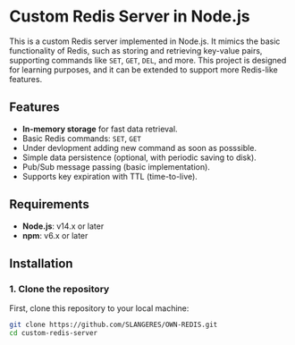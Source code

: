 # Custom Redis Server in Node.js

This is a custom Redis server implemented in Node.js. It mimics the basic functionality of Redis, such as storing and retrieving key-value pairs, supporting commands like `SET`, `GET`, `DEL`, and more. This project is designed for learning purposes, and it can be extended to support more Redis-like features.

## Features

- **In-memory storage** for fast data retrieval.
- Basic Redis commands: `SET`, `GET`
- Under devlopment adding new command as soon as posssible.
- Simple data persistence (optional, with periodic saving to disk).
- Pub/Sub message passing (basic implementation).
- Supports key expiration with TTL (time-to-live).

## Requirements

- **Node.js**: v14.x or later
- **npm**: v6.x or later

## Installation

### 1. Clone the repository

First, clone this repository to your local machine:

```bash
git clone https://github.com/SLANGERES/OWN-REDIS.git
cd custom-redis-server
